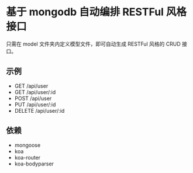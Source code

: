 # 基于 mongodb 自动编排 RESTFul 风格接口

只需在 model 文件夹内定义模型文件，即可自动生成 RESTFul 风格的 CRUD 接口。

## 示例

- GET /api/user
- GET /api/user/:id
- POST /api/user
- PUT /api/user/:id
- DELETE /api/user/:id

## 依赖

- mongoose
- koa
- koa-router
- koa-bodyparser
